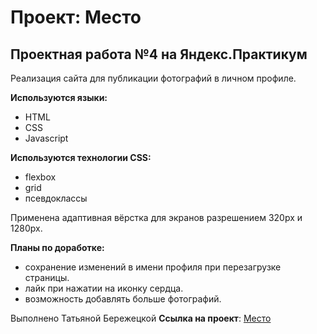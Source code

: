 # Проект: Место

## Проектная работа №4 на Яндекс.Практикум
Реализация сайта для публикации фотографий в личном профиле.

**Используются языки:**
* HTML
* CSS 
* Javascript

**Используются технологии CSS:**
* flexbox
* grid
* псевдоклассы

Применена адаптивная вёрстка для экранов разрешением 320px и 1280px. 

**Планы по доработке:**
* сохранение изменений в имени профиля при перезагрузке страницы.
* лайк при нажатии на иконку сердца. 
* возможность добавлять больше фотографий.

Выполнено Татьяной Бережецкой
**Ссылка на проект**: [Место](https://github.com/TatianaBerezhetska/mesto.git)